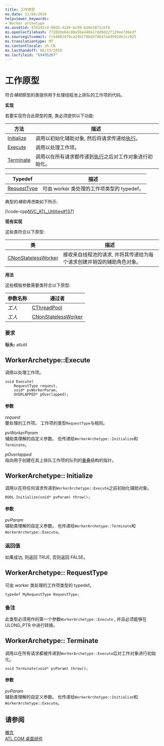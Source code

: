```yaml
---
title: 工作原型
ms.date: 11/04/2016
helpviewer_keywords:
- Worker archetype
ms.assetid: 834145cd-09d3-4149-bc99-620e1871cbfb
ms.openlocfilehash: 7f28b9e64c88a5be440417dd9d22f129ee7d6edf
ms.sourcegitcommit: fcb48824f9ca24b1f8bd37d647a4d592de1cc925
ms.translationtype: MT
ms.contentlocale: zh-CN
ms.lasthandoff: 08/15/2019
ms.locfileid: "69495267"
---
```

# <a name="worker-archetype"></a>工作原型

符合*辅助*原型的类提供用于处理线程池上排队的工作项的代码。

**实现**

若要实现符合此原型的类, 类必须提供以下功能:

|方法|描述|
|------------|-----------------|
|[Initialize](#initialize)|调用以初始化辅助对象, 然后将请求传递给[执行](#execute)。|
|[Execute](#execute)|调用以处理工作项。|
|[Terminate](#terminate)|调用以在所有请求都传递到[执行](#execute)之后对工作对象进行初始化。|

|Typedef|描述|
|-------------|-----------------|
|[RequestType](#requesttype)|可由 worker 类处理的工作项类型的 typedef。|

典型的*辅助角色*类如下所示:

[!code-cpp[NVC_ATL_Utilities#137](../../atl/codesnippet/cpp/worker-archetype_1.cpp)]

**现有实现**

这些类符合以下原型:

|类|描述|
|-----------|-----------------|
|[CNonStatelessWorker](../../atl/reference/cnonstatelessworker-class.md)|接收来自线程池的请求, 并将其传递给为每个请求创建并销毁的辅助角色对象。|

**用法**

这些模板参数需要类符合以下原型:

|参数名称|通过者|
|--------------------|-------------|
|*工人*|[CThreadPool](../../atl/reference/cthreadpool-class.md)|
|*工人*|[CNonStatelessWorker](../../atl/reference/cnonstatelessworker-class.md)|

### <a name="requirements"></a>要求

**标头:** atlutil

## <a name="execute"></a>WorkerArchetype::Execute

调用以处理工作项。

```
void Execute(
    RequestType request,
    void* pvWorkerParam,
    OVERLAPPED* pOverlapped);
```

#### <a name="parameters"></a>参数

*request*<br/>
要处理的工作项。 工作项的类型`RequestType`与相同。

*pvWorkerParam*<br/>
辅助类理解的自定义参数。 也传递给`WorkerArchetype::Initialize`和`Terminate`。

*pOverlapped*<br/>
指向用于创建在其上排队工作项的队列的[重叠](/windows/win32/api/minwinbase/ns-minwinbase-overlapped)结构的指针。

## <a name="initialize"></a>WorkerArchetype:: Initialize

调用以在将任何请求传递到`WorkerArchetype::Execute`之前初始化辅助对象。
```
BOOL Initialize(void* pvParam) throw();
```

#### <a name="parameters"></a>参数

*pvParam*<br/>
辅助类理解的自定义参数。 也传递给`WorkerArchetype::Terminate`和`WorkerArchetype::Execute`。

### <a name="return-value"></a>返回值

如果成功, 则返回 TRUE, 否则返回 FALSE。

## <a name="requesttype"></a>WorkerArchetype:: RequestType

可由 worker 类处理的工作项类型的 typedef。

```
typedef MyRequestType RequestType;
```

### <a name="remarks"></a>备注

此类型必须用作的第一个参数`WorkerArchetype::Execute` , 并且必须能够在 ULONG_PTR 中进行转换。

## <a name="terminate"></a>WorkerArchetype:: Terminate

调用以在所有请求都被传递到`WorkerArchetype::Execute`后对工作对象进行初始化。

```
void Terminate(void* pvParam) throw();
```

#### <a name="parameters"></a>参数

*pvParam*<br/>
辅助类理解的自定义参数。 也传递给`WorkerArchetype::Initialize`和`WorkerArchetype::Execute`。

## <a name="see-also"></a>请参阅

[概念](../../atl/active-template-library-atl-concepts.md)<br/>
[ATL COM 桌面组件](../../atl/atl-com-desktop-components.md)
